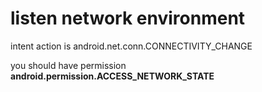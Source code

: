 # listen network environment

intent action is android.net.conn.CONNECTIVITY_CHANGE 

you should have permission **android.permission.ACCESS_NETWORK_STATE**
